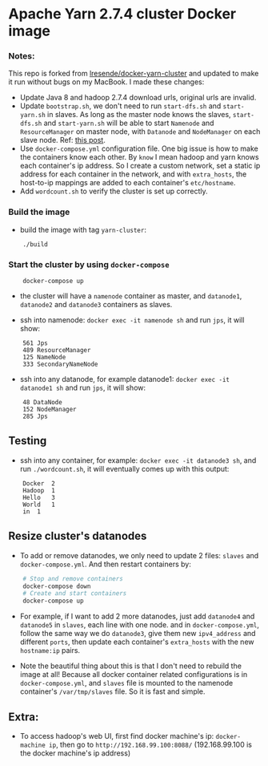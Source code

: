 # Apache Yarn 2.7.4 cluster Docker image

### Notes:
This repo is forked from [lresende/docker-yarn-cluster](https://github.com/lresende/docker-yarn-cluster) and updated to make it run without bugs on my MacBook. I made these changes:

*   Update Java 8 and hadoop 2.7.4 download urls, original urls are invalid.
*   Update `bootstrap.sh`, we don't need to run `start-dfs.sh` and `start-yarn.sh` in slaves. As long as the master node knows the slaves, `start-dfs.sh` and `start-yarn.sh` will be able to start `Namenode` and `ResourceManager` on master node, with `Datanode` and `NodeManager` on each slave node. Ref: [this post](https://www.edureka.co/blog/hadoop-cluster-configuration-files/).
*   Use `docker-compose.yml` configuration file. One big issue is how to make the containers know each other. By `know` I mean hadoop and yarn knows each container's ip address. So I create a custom network, set a static ip address for each container in the network, and with `extra_hosts`, the host-to-ip mappings are added to each container's `etc/hostname`.
*   Add `wordcount.sh` to verify the cluster is set up correctly.


### Build the image
*   build the image with tag `yarn-cluster`:

```
    ./build
```


### Start the cluster by using `docker-compose`
```
    docker-compose up
```
*   the cluster will have a `namenode` container as master, and `datanode1`, `datanode2` and `datanode3` containers as slaves.

*   ssh into namenode: `docker exec -it namenode sh` and run `jps`, it will show:

```
    561 Jps
    489 ResourceManager
    125 NameNode
    333 SecondaryNameNode
```
*   ssh into any datanode, for example datanode1: `docker exec -it datanode1 sh` and run `jps`, it will show:

```
    48 DataNode
    152 NodeManager
    285 Jps
```

## Testing
*   ssh into any container, for example: `docker exec -it datanode3 sh`, and run `./wordcount.sh`, it will eventually comes up with this output:

```
    Docker  2
    Hadoop  1
    Hello   3
    World   1
    in  1
```

## Resize cluster's datanodes
*   To add or remove datanodes, we only need to update 2 files: `slaves` and `docker-compose.yml`. And then restart containers by:

```bash
    # Stop and remove containers
    docker-compose down
    # Create and start containers
    docker-compose up
```

*   For example, if I want to add 2 more datanodes, just add `datanode4` and `datanode5` in `slaves`, each line with one node. and in `docker-compose.yml`, follow the same way we do `datanode3`, give them new `ipv4_address` and different `ports`, then update each container's `extra_hosts` with the new `hostname:ip` pairs.

*   Note the beautiful thing about this is that I don't need to rebuild the image at all!
Because all docker container related configurations is in `docker-compose.yml`, and `slaves` file is mounted to the namenode container's `/var/tmp/slaves` file. So it is fast and simple.


## Extra:
*   To access hadoop's web UI, first find docker machine's ip: `docker-machine ip`, then go to `http://192.168.99.100:8088/` (192.168.99.100 is the docker machine's ip address)

